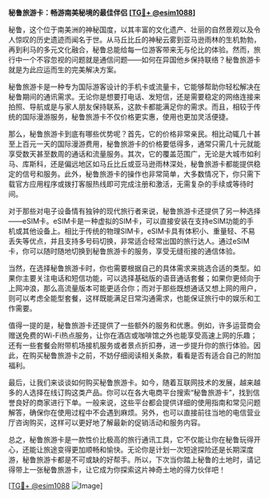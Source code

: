 **秘鲁旅游卡：畅游南美秘境的最佳伴侣 [[TG💪+ @esim1088](https://t.me/s/esim1088)]**

秘鲁，这个位于南美洲的神秘国度，以其丰富的文化遗产、壮丽的自然景观以及令人惊叹的历史遗迹而闻名于世。从马丘比丘的神秘云雾到亚马逊雨林的生机勃勃，再到利马的多元文化融合，秘鲁总能给每一位游客带来无与伦比的体验。然而，旅行中一个不容忽视的问题就是通信问题——如何在异国他乡保持联络？秘鲁旅游卡就是为此应运而生的完美解决方案。

秘鲁旅游卡是一种专为国际游客设计的手机卡或流量卡，它能够帮助你轻松解决在秘鲁期间的通讯需求。无论你是想要打电话、发短信，还是需要稳定的网络连接来拍照、导航或是与家人朋友保持联系，这款卡都能满足你的需求。而且，相较于传统的国际漫游服务，秘鲁旅游卡不仅价格更实惠，使用也更加灵活便捷。

那么，秘鲁旅游卡到底有哪些优势呢？首先，它的价格非常亲民。相比动辄几十甚至上百元一天的国际漫游费用，秘鲁旅游卡的价格要低得多，通常只需几十元就能享受数天甚至数周的通话和流量服务。其次，它的覆盖范围广，无论是大城市如利马、库斯科，还是偏远地区如马丘比丘或亚马逊雨林深处，秘鲁旅游卡都能提供稳定的信号和服务。此外，秘鲁旅游卡的操作也非常简单，大多数情况下，你只需下载官方应用程序或拨打客服热线即可完成注册和激活，无需复杂的手续或等待时间。

对于那些对电子设备情有独钟的现代旅行者来说，秘鲁旅游卡还提供了另一种选择——eSIM卡。eSIM卡是一种虚拟的SIM卡，可以直接安装在支持eSIM功能的手机或其他设备上。相比于传统的物理SIM卡，eSIM卡具有体积小、重量轻、不易丢失等优点，并且支持多号码切换，非常适合经常出国的旅行达人。通过eSIM卡，你可以随时随地切换到秘鲁旅游卡的服务，享受无缝衔接的通信体验。

当然，在选择秘鲁旅游卡时，你也需要根据自己的具体需求来挑选合适的类型。如果你主要关注电话和短信功能，可以选择基础版的语音通话套餐；如果你更倾向于上网冲浪，那么高流量版本可能更适合你；而对于那些既想通话又想上网的用户，则可以考虑全能型套餐，这样既能满足日常沟通需求，也能保证旅行中的娱乐和工作需要。

值得一提的是，秘鲁旅游卡还提供了一些额外的服务和优惠。例如，许多运营商会赠送免费的Wi-Fi热点服务，让你在酒店或咖啡馆之外也能享受高速上网的乐趣；还有一些套餐会附带机场接机服务或者景点折扣券，进一步提升你的旅行体验。因此，在购买秘鲁旅游卡之前，不妨仔细阅读相关条款，看看是否有适合自己的附加福利。

最后，让我们来谈谈如何购买秘鲁旅游卡。如今，随着互联网技术的发展，越来越多的人选择在线订购这类产品。你可以在各大电商平台搜索“秘鲁旅游卡”，找到信誉良好的商家进行下单。一般来说，这些平台都会提供详细的使用指南和常见问题解答，确保你在使用过程中不会遇到麻烦。另外，也可以直接前往当地的电信营业厅咨询购买，这样可以更好地了解最新的促销活动和服务内容。

总之，秘鲁旅游卡是一款性价比极高的旅行通讯工具，它不仅能让你在秘鲁玩得开心，还能让旅途变得更加顺畅和愉快。无论你是计划一次短途探险还是长期深度游，秘鲁旅游卡都是不可或缺的好帮手。所以，下次当你踏上秘鲁的土地时，请记得带上一张秘鲁旅游卡，让它成为你探索这片神奇土地的得力伙伴吧！

[[TG💪+ @esim1088](https://t.me/s/esim1088) ![Image](https://i.postimg.cc/4NQfJmqS/Snipaste-2025-05-13-00-14-12.png)]